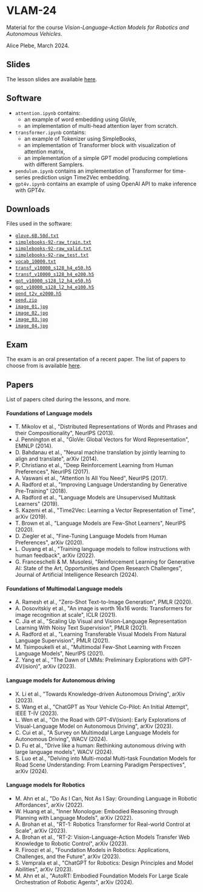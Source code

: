# VLAM-24

Material for the course *Vision-Language-Action Models for Robotics and Autonomous Vehicles*.

Alice Plebe, March 2024.

## Slides

The lesson slides are available 
[here](https://www.dropbox.com/scl/fi/j9kxntxrj519jortstimm/slides.pdf?rlkey=j2enserwm8kkw1urn09kjimaz&dl=0).

## Software

- `attention.ipynb` contains:
	- an example of word embedding using GloVe,
	- an implementation of multi-head attention layer from scratch.
- `transformer.ipynb` contains:
	- an example of Tokenizer using SimpleBooks,
	- an implementation of Transformer block with visualization of attention matrix,
	-  an implementation of a simple GPT model producing completions with different Samplers.
- `pendulum.ipynb` contains an implementation of Transformer for time-series prediction usign Time2Vec embedding.
- `gpt4v.ipynb` contains an example of using OpenAI API to make inference with GPT4v.

## Downloads
Files used in the software:

- [`glove.6B.50d.txt`](https://www.dropbox.com/scl/fi/y328s9lbz8c9glp7al02p/glove.6B.50d.txt?rlkey=m81pwe06f8tpb947fl3y78nlo&dl=0)
- [`simplebooks-92-raw_train.txt`](https://www.dropbox.com/scl/fi/r6vnn7vccpvscvmzabmvf/simplebooks-92-raw_train.txt?rlkey=thwnurvjrda737sr8283qpdkg&dl=0)
- [`simplebooks-92-raw_valid.txt`](https://www.dropbox.com/scl/fi/txlel36qe8nxz7jth95xp/simplebooks-92-raw_valid.txt?rlkey=8sdbtycdx2ppokcybaolvrx7j&dl=0)
- [`simplebooks-92-raw_test.txt`](https://www.dropbox.com/scl/fi/3j9eifu45sdwnhof3r63q/simplebooks-92-raw_test.txt?rlkey=5c8z385wsu925h9zugz7p2d8v&dl=0)
- [`vocab_10000.txt`](https://www.dropbox.com/scl/fi/aix95cadh32i9ylzjzz0m/vocab_10000.txt?rlkey=qcwpxhw34c8z2x7hue37zu79d&dl=0)
- [`transf_v10000_s128_h4_e50.h5`](https://www.dropbox.com/scl/fi/la654e3fsjfn6iwrlmm1d/transf_v10000_s128_h4_e50.h5?rlkey=9qkdroty1i2l9lu1euaxjtkvg&dl=0)
- [`transf_v10000_s128_h4_e200.h5`](https://www.dropbox.com/scl/fi/tvevf1ocgatw2v0nl624f/transf_v10000_s128_h4_e200.h5?rlkey=0pxwmhyicvkyxdae3jsc0znsb&dl=0)
- [`gpt_v10000_s128_l2_h4_e50.h5`](https://www.dropbox.com/scl/fi/ryn31mv5ne6k9mc18kffh/gpt_v10000_s128_l2_h4_e50.h5?rlkey=p8x4bhe5oxb8lpw3f54i970ud&dl=0)
- [`gpt_v10000_s128_l2_h4_e100.h5`](https://www.dropbox.com/scl/fi/ie0y2rk65z2encjhj203x/gpt_v10000_s128_l2_h4_e100.h5?rlkey=xo46jcgl1qywu5fm9bpzclg0z&dl=0)
- [`pend_t2v_e2000.h5`](https://www.dropbox.com/scl/fi/fgsfklo5z944acm6l0nu3/pend_t2v_e2000.h5?rlkey=ej6uqo6tpggmtn204r88vg6fu&dl=0)
- [`pend.zip`](https://www.dropbox.com/scl/fi/ell5z8bje172n0c6st0e3/pend.zip?rlkey=t5mxsl2cev6xbugogcd3ej028&dl=0)
- [`image_01.jpg`](https://www.dropbox.com/scl/fi/5fkn00h925xjf51jcodcj/c1.jpg?rlkey=2a7kjoqphqaz5mt1wl3c5bp4i&dl=0)
- [`image_02.jpg`](https://www.dropbox.com/scl/fi/s5089zy9pt5ed10ocn46y/c2.jpg?rlkey=01qndot441zgst8g8cdz0emqw&dl=0)
- [`image_03.jpg`](https://www.dropbox.com/scl/fi/u65cc3yaz91y45yu28eq8/c3.jpg?rlkey=6ynt5npd51k5z0zqy2k4s17fe&dl=0)
- [`image_04.jpg`](https://www.dropbox.com/scl/fi/djmfggr7ho1os4nihkzg5/c6.jpeg?rlkey=hdp41x87gac6pvggn7rgf989v&dl=0)


## Exam

The exam is an oral presentation of a recent paper.
The list of papers to choose from is available [here](https://docs.google.com/spreadsheets/d/1_BlpGtml7ehKrvqoQ4U4G6oNvlb4T7-adD69wPUzOso).


## Papers

List of papers cited during the lessons, and more.

#### Foundations of Language models

- T. Mikolov et al., "Distributed Representations of Words and Phrases and their Compositionality", NeurIPS (2013).
- J. Pennington et al., "GloVe: Global Vectors for Word Representation", EMNLP (2014).
- D. Bahdanau et al., "Neural machine translation by jointly learning to align and translate", arXiv (2014).
- P. Christiano et al., "Deep Reinforcement Learning from Human Preferences", NeurIPS (2017).
- A. Vaswani et al., "Attention Is All You Need", NeurIPS (2017).
- A. Radford et al., "Improving Language Understanding by Generative Pre-Training" (2018).
- A. Radford et al., "Language Models are Unsupervised Multitask Learners" (2019).
- S. Kazemi et al., "Time2Vec: Learning a Vector Representation of Time", arXiv (2019).
- T. Brown et al., "Language Models are Few-Shot Learners", NeurIPS (2020).
- D. Ziegler et al., "Fine-Tuning Language Models from Human Preferences", arXiv (2020).
- L. Ouyang et al., "Training language models to follow instructions with human feedback", arXiv (2022).
- G. Franceschelli & M. Musolesi, "Reinforcement Learning for Generative AI: State of the Art, Opportunities and Open Research Challenges", Journal of Artificial Intelligence Research (2024).

#### Foundations of Multimodal Language models

- A. Ramesh et al., "Zero-Shot Text-to-Image Generation", PMLR (2020).
- A. Dosovitskiy et al., "An image is worth 16x16 words: Transformers for image recognition at scale", ICLR (2021).
- C. Jia et al., "Scaling Up Visual and Vision-Language Representation Learning With Noisy Text Supervision", PMLR (2021).
- A. Radford et al., "Learning Transferable Visual Models From Natural Language Supervision", PMLR (2021).
- M. Tsimpoukelli et al., "Multimodal Few-Shot Learning with Frozen Language Models", NeurIPS (2021).
- Z. Yang et al., "The Dawn of LMMs: Preliminary Explorations with GPT-4V(ision)", arXiv (2023).

#### Language models for Autonomous driving

- X. Li et al., "Towards Knowledge-driven Autonomous Driving", arXiv (2023).
- S. Wang et al., "ChatGPT as Your Vehicle Co-Pilot: An
Initial Attempt", IEEE T-IV (2023).
- L. Wen et al., "On the Road with GPT-4V(ision): Early Explorations of Visual-Language Model on Autonomous Driving", arXiv (2023).
- C. Cui et al., "A Survey on Multimodal Large Language Models for Autonomous Driving", WACV (2024).
- D. Fu et al., "Drive like a human: Rethinking autonomous driving with large language models", WACV (2024).
- S. Luo et al., "Delving into Multi-modal Multi-task Foundation Models for Road Scene Understanding: From Learning Paradigm Perspectives", arXiv (2024).

#### Language models for Robotics

- M. Ahn et al., "Do As I Can, Not As I Say: Grounding Language in Robotic Affordances", arXiv (2022).
- W. Huang et al., "Inner Monologue: Embodied Reasoning through Planning with Language Models", arXiv (2022).
- A. Brohan et al., "RT-1: Robotics Transformer
for Real-world Control at Scale", arXiv (2023).
- A. Brohan et al., "RT-2: Vision-Language-Action Models Transfer Web Knowledge to Robotic Control", arXiv (2023).
- R. Firoozi et al., "Foundation Models in Robotics: Applications, Challenges, and the Future", arXiv (2023).
- S. Vemprala et al., "ChatGPT for Robotics:
Design Principles and Model Abilities", arXiv (2023).
- M. Ahn et al., "AutoRT: Embodied Foundation Models For Large Scale Orchestration of Robotic Agents", arXiv (2024).

